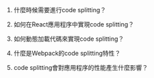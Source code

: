 

1. 什麼時候需要進行code splitting？

2. 如何在React應用程序中實現code splitting？

3. 如何動態加載代碼來實現code splitting？

4. 什麼是Webpack的code splitting特性？

5. code splitting會對應用程序的性能產生什麼影響？